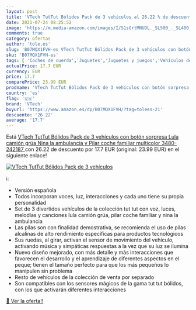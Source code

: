 ```yaml
---
layout: post
title: 'VTech TutTut Bólidos Pack de 3 vehículos al 26.22 % de descuento'
date: 2021-07-24 08:25:52
image: 'https://m.media-amazon.com/images/I/51sGrtMNUDL._SL500_._SL400_.jpg'
comments: true
category: ofertas
author: 'tole.es'
slug: 'B07MQX1FVH-es VTech TutTut Bólidos Pack de 3 vehículos con botón...'
sku: 'B07MQX1FVH-es'
tags: [ 'Coches de cuerda','Juguetes','Juguetes y juegos','Vehículos de juguete para niños','vtech', ]
actualPrice: 17.7 EUR
currency: EUR
price: 17.7
comparePrice: 23.99 EUR
prodname: 'VTech TutTut Bólidos Pack de 3 vehículos con botón sorpresa  Lula camión grúa  Nina la ambulancia y Pilar coche familiar  multicolor  3480-242187 '
country: 'es'
flag: '🇪🇸'
brand: 'VTech'
buyurl: 'https://www.amazon.es/dp/B07MQX1FVH/?tag=tolees-21'
descuento: '26.22'
average: '17.7'
---
```


Está [VTech TutTut Bólidos Pack de 3 vehículos con botón sorpresa  Lula camión grúa  Nina la ambulancia y Pilar coche familiar  multicolor  3480-242187 ](https://www.amazon.es/dp/B07MQX1FVH/?tag=tolees-21) con 26.22 de descuento por 17.7 EUR (original: 23.99 EUR) en el siguiente enlace!

[![VTech TutTut Bólidos Pack de 3 vehículos](https://m.media-amazon.com/images/I/51sGrtMNUDL._SL500_._SL400_.jpg)](https://www.amazon.es/dp/B07MQX1FVH/?tag=tolees-21)

ℹ️:

- Versión española
- Todos incorporan voces, luz, interacciones y cada uno tiene su propia personalidad
- Set de 3 divertidos vehículos de la colección tut tut con voz, luces, melodías y canciones lula camión grúa, pilar coche familiar y nina la ambulancia
- Las pilas son con finalidad demostrativa, se recomienda el uso de pilas alcalinas de alto rendimiento específicas para productos tecnológicos
- Sus ruedas, al girar, activan el sensor de movimiento del vehículo, activando música y simpáticas respuestas a la vez que su luz se ilumina
- Nuevo diseño mejorado, con más detalle y más interacciones que favorecen el desarrollo y el aprendizaje de diferentes aspectos en el peque; tienen el tamaño perfecto para que los más pequeños lo manipulen sin problema
- Resto de vehículos de la colección de venta por separado
- Son compatibles con los sensores mágicos de la gama tut tut bólidos, con los que activarán diferentes interacciones

[🛒 Ver la oferta!!](https://www.amazon.es/dp/B07MQX1FVH/?tag=tolees-21)
